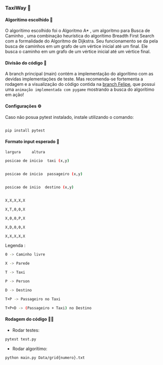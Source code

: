 ### TaxiWay 🚕️

#### Algorítimo escolhido 🏅️

O algorítimo escolhido foi o Algoritmo A* , um algoritmo para Busca de Caminho , uma combinação heurística do algorítimo Breadth First Search com a formalidade do Algoritmo de Dijkstra.
Seu funcionamento se da pela busca de caminhos em um grafo de um vértice inicial até um final.
Ele busca o caminho em um grafo de um vértice inicial até um vértice final. 

#### Divisão do código 🕺️

A branch principal (main) contém a implementação do algorítimo com as devidas implementações de teste. Mas recomenda-se fortementa a rodagem e a visualização do código contida na [branch Felipe](https://github.com/insper-classroom/taxi-driver-without-reinforcement-learning-taxiway/tree/Felipe), que possui uma `animação implementada com pygame` mostrando a busca do algorítimo em ação!

#### Configurações ⚙️

Caso não posua pytest instalado, instale utilizando o comando:

```bash

pip install pytest

```

#### Formato input esperado 📌️

```bash
largura     altura

posicao de inicio  taxi (x,y)


posicao de inicio  passageiro (x,y)


posicao de iniio  destino (x,y)


X,X,X,X,X

X,T,0,0,X 

X,0,0,P,X 

X,D,0,0,X 

X,X,X,X,X  
```
Legenda :
```bash
0 -> Caminho livre

X -> Parede

T -> Taxi

P -> Person

D -> Destino

T+P -> Passageiro no Taxi

T+P+D -> (Passageiro + Taxi) no Destino
```

#### Rodagem do código 👩‍💻️

* Rodar testes:
```bash
pytest test.py
```
* Rodar algorítimo:
```bash
python main.py Data/grid{numero}.txt
```
